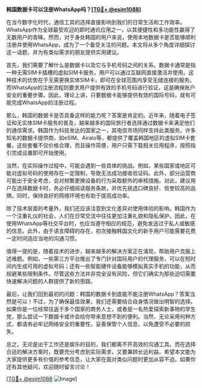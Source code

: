 **韩国数据卡可以注册WhatsApp吗？[[TG💪+ @esim1088](https://t.me/s/esim1088)]**

在当今数字化时代，通信工具的选择直接影响到我们的日常生活和工作效率。WhatsApp作为全球最受欢迎的即时通讯应用之一，以其便捷性和多功能性赢得了无数用户的青睐。然而，对于身处韩国的用户来说，使用本地数据卡是否能够顺利注册并使用WhatsApp，成为了一个备受关注的问题。本文将从多个角度详细探讨这一话题，并为有类似需求的朋友提供实用建议。

首先，我们需要了解什么是数据卡以及它与手机号码之间的关系。数据卡通常是指一种无需SIM卡插槽的虚拟SIM卡服务，用户可以通过互联网直接激活并使用。这种技术的优势在于无需更换实体SIM卡，即可在全球范围内享受无缝连接的服务。而WhatsApp的注册流程则要求用户提供有效的手机号码进行验证，这是确保账户安全的重要步骤。因此，理论上讲，只要数据卡能够提供有效的国际号码，就有可能完成WhatsApp的注册过程。

那么，韩国的数据卡是否具备这样的能力呢？答案是肯定的。近年来，随着电子签证和无实体SIM卡服务的普及，越来越多的国际旅行者选择通过数据卡来满足他们的通信需求。韩国作为科技发达的国家之一，其电信市场同样支持此类服务。许多知名的数据卡提供商，如eSIM、Airalo等，都提供了覆盖韩国地区的虚拟SIM卡套餐。这些套餐不仅价格合理，而且操作简便，用户只需下载相关应用程序，按照指引完成设置即可开始使用。

当然，在实际操作过程中，可能会遇到一些具体的挑战。例如，某些国家或地区可能对虚拟号码的使用存在一定限制，导致无法成功接收验证码。此外，部分运营商可能出于安全考虑，会对频繁更换设备的行为采取额外的审核措施。对此，建议用户在选择数据卡时，务必仔细阅读服务条款，并优先挑选口碑良好、信誉较高的品牌。同时，保持良好的网络环境也有助于提高成功率。

除了技术层面的考量外，我们还应该注意到文化差异对使用体验的影响。韩国作为一个注重礼仪的社会，人们在日常交流中往往更加注重礼貌和隐私保护。因此，在使用WhatsApp等社交平台时，也应当遵守相应的规范，避免发送过于私人或敏感的信息。此外，由于语言障碍的存在，初次接触韩国文化的新手用户可能需要花费一定时间适应当地的沟通习惯。

值得一提的是，随着技术的进步，越来越多的解决方案正在涌现，帮助用户克服上述难题。例如，一些第三方平台推出了专门针对国际用户的代理服务，可以在短时间内生成可用的虚拟号码；还有一些智能硬件设备能够模拟真实手机的功能，从而规避某些限制条件。尽管这些方法并非完全没有风险，但它们确实为那些迫切需要快速解决问题的人群提供了新的思路。

最后，让我们回到最初的问题：韩国的数据卡到底能不能注册WhatsApp？答案当然是可以！不过，为了确保最佳效果，我们还需要结合自身情况做出明智的选择。如果你是一位经常往返于多个国家的商务人士，或者是一名热爱探索新事物的学生党，那么尝试一下数据卡或许会给你带来意想不到的便利。当然，无论采用何种方式，都请务必牢记网络安全的重要性，妥善保管个人信息，以免遭受不必要的损失。

总之，无论是出于工作还是娱乐的目的，我们都离不开高效的沟通工具。而在选择合适的解决方案时，既要充分考虑到实际需求，又要兼顾长远利益。希望本文能为大家提供更多有价值的参考信息，让大家在面对类似问题时更加从容不迫。如果你还有其他疑问，欢迎随时留言讨论！

[[TG💪+ @esim1088](https://t.me/s/esim1088) ![Image](https://i.postimg.cc/4NQfJmqS/Snipaste-2025-05-13-00-14-12.png)]
